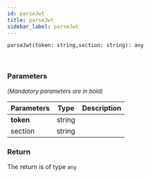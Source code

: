 ```yaml
---
id: parseJwt
title: parseJwt
sidebar_label: parseJwt
---
```


```tsx
parseJwt(token: string,section: string): any
```
<br/>



### Parameters

<font size="2"><i>(Mandatory parameters are in bold)</i></font>

| Parameters | Type | Description |
| --------- | ---- | ----------- |
| **token** | string |  |
| section | string |  |


### Return



The return is of type <code>any</code>